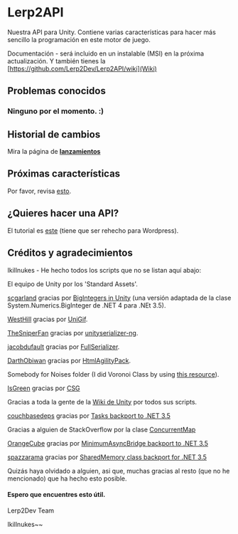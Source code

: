 # Lerp2API #

Nuestra API para Unity. Contiene varias características para hacer más sencillo la programación en este motor de juego.

Documentación - será incluido en un instalable (MSI) en la próxima actualización.
Y también tienes la [https://github.com/Lerp2Dev/Lerp2API/wiki](Wiki)

## Problemas conocidos ##

### Ninguno por el momento. :) ###

## Historial de cambios ##

Mira la página de **[lanzamientos](https://github.com/Lerp2Dev/Lerp2API/releases)**

## Próximas características ##

Por favor, revisa [esto](https://github.com/Lerp2Dev/Lerp2API/wiki/Incoming-features).

## ¿Quieres hacer una API? ##

El tutorial es [este](http://lerp2dev.com/2017/03/02/tutorial-1-como-crear-una-referencia-dll-api-para-unity-desde-visual-studio/) (tiene que ser rehecho para Wordpress).

## Créditos y agradecimientos ##

Ikillnukes - He hecho todos los scripts que no se listan aquí abajo:

El equipo de Unity por los 'Standard Assets'.

[scgarland](https://www.codeplex.com/site/users/view/scgarland) gracias por [BigIntegers in Unity](http://biginteger.codeplex.com/) (una versión adaptada de la clase System.Numerics.BigInteger de .NET 4 para .NEt 3.5).

[WestHill](http://forum.unity3d.com/members/westhill.145073/) gracias por [UniGif](http://forum.unity3d.com/threads/unigif-gif-image-decoder-for-unity-now-available-for-free-on-github.290126/).

[TheSniperFan](https://gitgud.io/TheSniperFan) gracias por [unityserializer-ng](https://gitgud.io/TheSniperFan/unityserializer-ng).

[jacobdufault](https://github.com/jacobdufault) gracias por [FullSerializer](https://github.com/jacobdufault/fullserializer).

[DarthObiwan](https://www.codeplex.com/site/users/view/DarthObiwan) gracias por [HtmlAgilityPack](https://htmlagilitypack.codeplex.com/).

Somebody for Noises folder (I did Voronoi Class by using [this resource](https://en.wikipedia.org/wiki/Voronoi_diagram)).

[IsGreen](https://forum.unity3d.com/members/isgreen.528761/) gracias por [CSG](https://forum.unity3d.com/threads/boolean-mesh-project.227196/)

Gracias a toda la gente de la [Wiki de Unity](http://wiki.unity3d.com/index.php/Main_Page) por todos sus scripts.

[couchbasedeps](https://github.com/couchbasedeps) gracias por [Tasks backport to .NET 3.5](https://github.com/couchbasedeps/dotnet-tpl35)

Gracias a alguien de StackOverflow por la clase [ConcurrentMap](https://github.com/Lerp2Dev/Lerp2API/blob/master/Project/Backports/NonSpecific/ConcurrentMap.cs)

[OrangeCube](https://github.com/OrangeCube) gracias por [MinimumAsyncBridge backport to .NET 3.5](https://github.com/OrangeCube/MinimumAsyncBridge)

[spazzarama](https://github.com/spazzarama) gracias por [SharedMemory class backport for .NET 3.5](https://github.com/spazzarama/SharedMemory)

Quizás haya olvidado a alguien, asi que, muchas gracias al resto (que no he mencionado) que ha hecho esto posible.

#### Espero que encuentres esto útil. ####
Lerp2Dev Team

Ikillnukes~~
